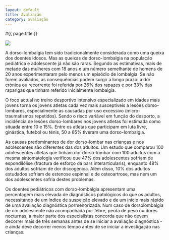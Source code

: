 ```yaml
---
layout: default
title: Avaliação
category: avaliação
---
```


#{{ page.title }}

<img src="http://www.dorlombar.com/images/avaliacao-da-coluna.jpg" />

A dorso-Iombalgia tem sido tradicionalmente considerada como uma queixa dos doentes idosos. Mas as queixas de dorso-Iombalgia na população pediátrica e adolescente já não são raras. Segundo as estimativas, mais de metade das mulheres com 18 anos e um número semelhante de homens de 20 anos experimentaram pelo menos um episódio de lombalgia. Se não forem avaliados, as consequências podem surgir a longo prazo: a dor crónica ou recorrente foi referida por 26% dos rapazes e por 33% das raparigas que tinham referido inicialmente lombalgia.

O foco actual no treino desportivo intensivo especializado em idades mais jovens torna os jovens atletas cada vez mais susceptíveis a lesões dorso-lombares, especialmente as causadas por uso excessivo (micro-traumatismos repetidos). Sendo o risco variável em função do desporto, a incidência de lesões dorso-lombares nos jovens atletas foi estimada como situada entre 10 e 15%. Entre os atletas que participam em luta livre, ginástica, futebol ou ténis, 50 a 85% tiveram uma dorso-Iombalgia.

As causas predominantes de dor dorso-lombar nas crianças e nos adolescentes são diferentes das dos adultos. Um estudo que comparou 100 adolescentes atletas que tinham dor dorso-lombar com 100 adultos com a mesma sintomatologia verificou que 47% dos adolescentes sofriam de espondilóIise (fractura de esforço da pars interarticularis), enquanto 48% dos adultos sofriam de dor discogénica. Além disso, 10% dos adultos estudados sofriam de estenose espinhal e de osteoartrose, mas nem um dos adolescentes sofria destes problemas.

Os doentes pediátricos com dorso-Iombalgia apresentam uma percentagem mais elevada de diagnósticos patológicos do que os adultos, necessitando de um índice de suspeição elevado e de um início mais rápido de uma avaliação diagnóstica pormenorizada. Num caso de dorsolombalgia de um adolescente não acompanhada por febre, perda de peso ou dores nocturnas, a maior parte dos especialistas concorda que não devem decorrer mais de três semanas antes de se iniciar a avaliação diagnóstica - e ainda deve decorrer menos tempo antes de se iniciar a investigação nas crianças.
